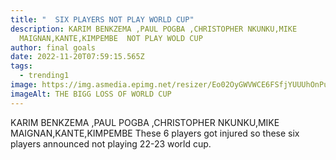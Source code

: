 ```yaml
---
title: "  SIX PLAYERS NOT PLAY WORLD CUP"
description: KARIM BENKZEMA ,PAUL POGBA ,CHRISTOPHER NKUNKU,MIKE
  MAIGNAN,KANTE,KIMPEMBE  NOT PLAY WOLD CUP
author: final goals
date: 2022-11-20T07:59:15.565Z
tags:
  - trending1
image: https://img.asmedia.epimg.net/resizer/Eo02OyGWVWCE6FSfjYUUUhOnPuo=/1952x1098/cloudfront-eu-central-1.images.arcpublishing.com/diarioas/D2GWJ2MC75BZ5BENOO5IIDXBLI.jpg
imageAlt: THE BIGG LOSS OF WORLD CUP
---
```

KARIM BENKZEMA ,PAUL POGBA ,CHRISTOPHER NKUNKU,MIKE MAIGNAN,KANTE,KIMPEMBE  These 6 players got injured so these six players announced not playing 22-23 world cup.
